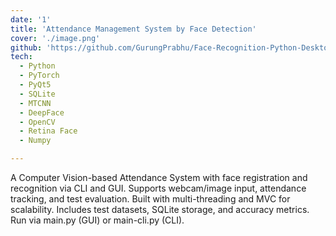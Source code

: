 ```yaml
---
date: '1'
title: 'Attendance Management System by Face Detection'
cover: './image.png'
github: 'https://github.com/GurungPrabhu/Face-Recognition-Python-Desktop-GUI-CLI-app'
tech:
  - Python
  - PyTorch 
  - PyQt5
  - SQLite
  - MTCNN
  - DeepFace
  - OpenCV
  - Retina Face
  - Numpy

---
```

A Computer Vision-based Attendance System with face registration and recognition via CLI and GUI. Supports webcam/image input, attendance tracking, and test evaluation. Built with multi-threading and MVC for scalability. Includes test datasets, SQLite storage, and accuracy metrics. Run via main.py (GUI) or main-cli.py (CLI).